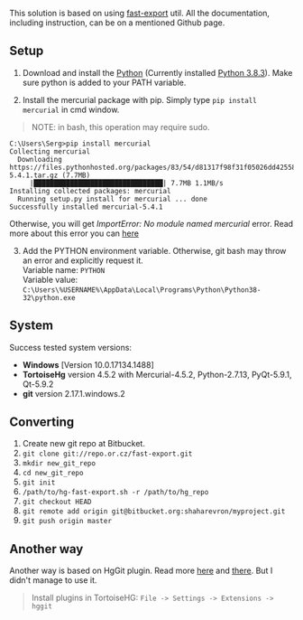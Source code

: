 
This solution is based on using [fast-export](https://github.com/frej/fast-export) util. All the documentation, including instruction, can be on a mentioned Github page.

## Setup

1. Download and install the [Python](https://www.python.org/downloads/) (Currently installed [Python 3.8.3](https://www.python.org/ftp/python/3.8.3/python-3.8.3.exe)). Make sure python is added to your PATH variable.

2. Install the mercurial package with pip. Simply type `pip install mercurial` in cmd window.
> NOTE: in bash, this operation may require sudo.
```
C:\Users\Serg>pip install mercurial
Collecting mercurial
  Downloading https://files.pythonhosted.org/packages/83/54/d81317f98f31f05026dd4255828e04a1c4a2e1c4e8d7291e0b5b51d99b07/mercurial-5.4.1.tar.gz (7.7MB)
     |████████████████████████████████| 7.7MB 1.1MB/s
Installing collected packages: mercurial
  Running setup.py install for mercurial ... done
Successfully installed mercurial-5.4.1
```
Otherwise, you will get *ImportError: No module named mercurial* error. Read more about this error you can [here](https://www.mehdi-khalili.com/migrating-from-mercurial-to-git)

3. Add the PYTHON environment variable. Otherwise, git bash may throw an error and explicitly request it.  
Variable name: `PYTHON`  
Variable value: `C:\Users\%USERNAME%\AppData\Local\Programs\Python\Python38-32\python.exe`

## System
Success tested system versions:  
- __Windows__ [Version 10.0.17134.1488]  
- __TortoiseHg__ version 4.5.2 with Mercurial-4.5.2, Python-2.7.13, PyQt-5.9.1, Qt-5.9.2  
- __git__ version 2.17.1.windows.2

## Converting

1. Create new git repo at Bitbucket.
2. `git clone git://repo.or.cz/fast-export.git`
3. `mkdir new_git_repo`
4. `cd new_git_repo`
5. `git init`
6. `/path/to/hg-fast-export.sh -r /path/to/hg_repo`
7. `git checkout HEAD`
8. `git remote add origin git@bitbucket.org:shaharevron/myproject.git`
9. `git push origin master`

## Another way

Another way is based on HgGit plugin. 
Read more [here](https://bitbucket.org/blog/converting-hg-repositories-to-git?_ga=2.107229573.687100059.1591700856-332136111.1584875082) and [there](http://arr.gr/blog/2011/10/bitbucket-converting-hg-repositories-to-git/). But I didn't manage to use it.
> Install plugins in TortoiseHG: `File -> Settings -> Extensions -> hggit`